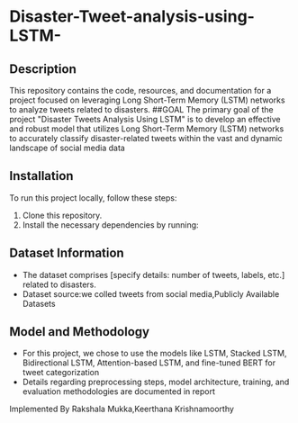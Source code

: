 # Disaster-Tweet-analysis-using-LSTM-

## Description
This repository contains the code, resources, and documentation for a project focused on leveraging Long Short-Term Memory (LSTM) networks to analyze tweets related to disasters.
##GOAL
The primary goal of the project "Disaster Tweets Analysis Using LSTM" is to develop an effective and robust model that utilizes Long Short-Term Memory (LSTM) networks to accurately classify disaster-related tweets within the vast and dynamic landscape of social media data
## Installation
To run this project locally, follow these steps:
1. Clone this repository.
2. Install the necessary dependencies by running:

## Dataset Information
- The dataset comprises [specify details: number of tweets, labels, etc.] related to disasters.
- Dataset source:we colled tweets from social media,Publicly Available Datasets
## Model and Methodology
- For this project, we chose to use the models like LSTM, Stacked LSTM, Bidirectional LSTM,  Attention-based LSTM, and fine-tuned BERT for tweet categorization
- Details regarding preprocessing steps, model architecture, training, and evaluation methodologies are documented in report

Implemented By
Rakshala Mukka,Keerthana Krishnamoorthy
